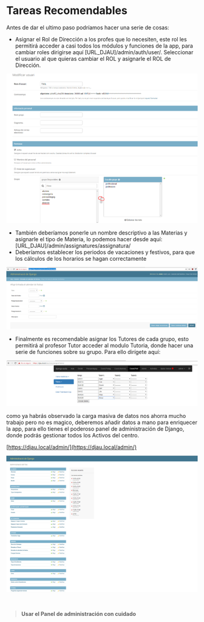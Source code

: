 # Tareas Recomendables

Antes de dar el ultimo paso podríamos hacer una serie de cosas:

* Asignar el Rol de Dirección a los profes que lo necesiten, este rol les permitirá acceder a casi todos los módulos y funciones de la app, para cambiar roles dirigirse aquí \[URL\_DJAU\]/admin/auth/user/. Seleccionar el usuario al que quieras cambiar el ROL y asignarle el ROL de Dirección. 

![](../../.gitbook/assets/image%20%2824%29.png)



* También deberíamos ponerle un nombre descriptivo a las Materias y asignarle el tipo de Materia, lo podemos hacer desde aquí: \[URL\_DJAU\]/admin/assignatures/assignatura/
* Deberíamos establecer los periodos de vacaciones y festivos, para que los cálculos de los horarios se hagan correctamente

![](../../.gitbook/assets/image.png)

* Finalmente es recomendable asignar los Tutores de cada grupo, esto permitirá al profesor Tutor acceder al modulo Tutoria, donde hacer una serie de funciones sobre su grupo. Para ello dirígete aquí: 

![](../../.gitbook/assets/image%20%286%29.png)

como ya habrás observado la carga masiva de datos nos ahorra mucho trabajo pero no es magico, deberemos añadir datos a mano para enriquecer la app, para ello tienes el poderoso panel de administración de Django, donde podrás gestionar todos los Activos del centro.

[https://djau.local/admin/](https://djau.local/admin/)

![](../../.gitbook/assets/image%20%282%29.png)

&nbsp;

> **Usar el Panel de administración con cuidado**

&nbsp;
